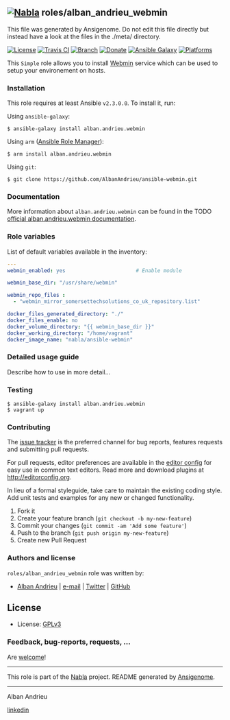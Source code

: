 ## [![Nabla](https://debops.org/images/debops-small.png)](https://github.com/AlbanAndrieu) roles/alban_andrieu_webmin

This file was generated by Ansigenome. Do not edit this file directly but instead have a look at the files in the ./meta/ directory. 

[![License](http://img.shields.io/:license-apache-blue.svg?style=flat-square)](http://www.apache.org/licenses/LICENSE-2.0.html)
[![Travis CI](https://img.shields.io/travis/AlbanAndrieu/ansible-webmin.svg?style=flat)](https://travis-ci.org/AlbanAndrieu/ansible-webmin)
[![Branch](http://img.shields.io/github/tag/AlbanAndrieu/ansible-webmin.svg?style=flat-square)](https://github.com/AlbanAndrieu/ansible-webmin/tree/master)
[![Donate](https://img.shields.io/gratipay/AlbanAndrieu.svg?style=flat)](https://www.gratipay.com/~AlbanAndrieu)
[![Ansible Galaxy](https://img.shields.io/badge/galaxy-alban.andrieu.webmin-660198.svg?style=flat)](https://galaxy.ansible.com/alban.andrieu/webmin)
[![Platforms](http://img.shields.io/badge/platforms-ubuntu-lightgrey.svg?style=flat)](#)


This ``Simple`` role allows you to install [Webmin](http://www.webmin.com) service
which can be used to setup your environement on hosts.

### Installation

This role requires at least Ansible `v2.3.0.0`. To install it, run:

Using `ansible-galaxy`:
```shell
$ ansible-galaxy install alban.andrieu.webmin
```

Using `arm` ([Ansible Role Manager](https://github.com/mirskytech/ansible-role-manager/)):
```shell
$ arm install alban.andrieu.webmin
```

Using `git`:
```shell
$ git clone https://github.com/AlbanAndrieu/ansible-webmin.git
```

### Documentation

More information about `alban.andrieu.webmin` can be found in the
TODO [official alban.andrieu.webmin documentation](https://docs.debops.org/en/latest/ansible/roles/ansible-webmin/docs/).


### Role variables

List of default variables available in the inventory:

```YAML
---
webmin_enabled: yes                       # Enable module

webmin_base_dir: "/usr/share/webmin"

webmin_repo_files :
  - "webmin_mirror_somersettechsolutions_co_uk_repository.list"

docker_files_generated_directory: "./"
docker_files_enable: no
docker_volume_directory: "{{ webmin_base_dir }}"
docker_working_directory: "/home/vagrant"
docker_image_name: "nabla/ansible-webmin"
```


### Detailed usage guide

Describe how to use in more detail...

### Testing
```shell
$ ansible-galaxy install alban.andrieu.webmin
$ vagrant up
```

### Contributing

The [issue tracker](https://github.com/AlbanAndrieu/ansible-webmin/issues) is the preferred channel for bug reports, features requests and submitting pull requests.

For pull requests, editor preferences are available in the [editor config](.editorconfig) for easy use in common text editors. Read more and download plugins at <http://editorconfig.org>.

In lieu of a formal styleguide, take care to maintain the existing coding style. Add unit tests and examples for any new or changed functionality.

1. Fork it
2. Create your feature branch (`git checkout -b my-new-feature`)
3. Commit your changes (`git commit -am 'Add some feature'`)
4. Push to the branch (`git push origin my-new-feature`)
5. Create new Pull Request

### Authors and license

`roles/alban_andrieu_webmin` role was written by:

- [Alban Andrieu](fr.linkedin.com/in/nabla/) | [e-mail](mailto:alban.andrieu@free.fr) | [Twitter](https://twitter.com/AlbanAndrieu) | [GitHub](https://github.com/AlbanAndrieu)

License
-------

- License: [GPLv3](https://tldrlegal.com/license/gnu-general-public-license-v3-%28gpl-3%29)

### Feedback, bug-reports, requests, ...

Are [welcome](https://github.com/AlbanAndrieu/ansible-webmin/issues)!

***

This role is part of the [Nabla](https://github.com/AlbanAndrieu) project.
README generated by [Ansigenome](https://github.com/nickjj/ansigenome/).

***

Alban Andrieu

[linkedin](fr.linkedin.com/in/nabla/)